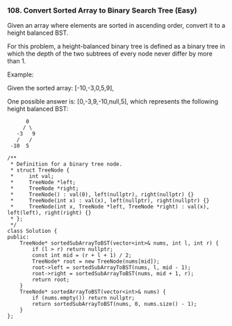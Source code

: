 ### 108. Convert Sorted Array to Binary Search Tree (Easy)

Given an array where elements are sorted in ascending order, convert it to a height balanced BST.

For this problem, a height-balanced binary tree is defined as a binary tree in which the depth of the two subtrees of every node never differ by more than 1.

Example:

Given the sorted array: [-10,-3,0,5,9],

One possible answer is: [0,-3,9,-10,null,5], which represents the following height balanced BST:

```
      0
     / \
   -3   9
   /   /
 -10  5
```
```
/**
 * Definition for a binary tree node.
 * struct TreeNode {
 *     int val;
 *     TreeNode *left;
 *     TreeNode *right;
 *     TreeNode() : val(0), left(nullptr), right(nullptr) {}
 *     TreeNode(int x) : val(x), left(nullptr), right(nullptr) {}
 *     TreeNode(int x, TreeNode *left, TreeNode *right) : val(x), left(left), right(right) {}
 * };
 */
class Solution {
public:
    TreeNode* sortedSubArrayToBST(vector<int>& nums, int l, int r) {
        if (l > r) return nullptr;
        const int mid = (r + l + 1) / 2;
        TreeNode* root = new TreeNode(nums[mid]);
        root->left = sortedSubArrayToBST(nums, l, mid - 1);
        root->right = sortedSubArrayToBST(nums, mid + 1, r);
        return root;
    }
    TreeNode* sortedArrayToBST(vector<int>& nums) {
        if (nums.empty()) return nullptr;
        return sortedSubArrayToBST(nums, 0, nums.size() - 1);
    }
};
```
